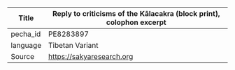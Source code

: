 |Title | Reply to criticisms of the Kālacakra (block print), colophon excerpt 
| --- | --- 
|pecha_id | PE8283897
|language | Tibetan Variant
|Source | https://sakyaresearch.org